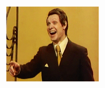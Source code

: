 [![](https://github.com/buschtoens/buschtoens/raw/HEAD/trololol.gif?sanitize=true)](https://youtu.be/oavMtUWDBTM?t=25)
